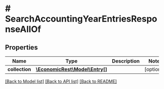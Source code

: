 # # SearchAccountingYearEntriesResponseAllOf

## Properties

Name | Type | Description | Notes
------------ | ------------- | ------------- | -------------
**collection** | [**\EconomicRest\Model\Entry[]**](Entry.md) |  | [optional]

[[Back to Model list]](../../README.md#models) [[Back to API list]](../../README.md#endpoints) [[Back to README]](../../README.md)
